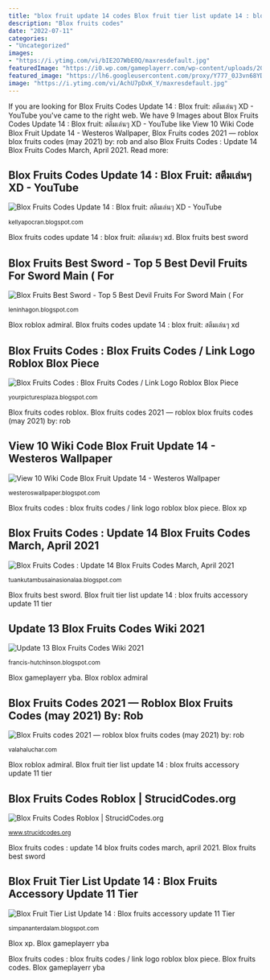 ```yaml
---
title: "blox fruit update 14 codes Blox fruit tier list update 14 : blox fruits accessory update 11 tier"
description: "Blox fruits codes"
date: "2022-07-11"
categories:
- "Uncategorized"
images:
- "https://i.ytimg.com/vi/bIE2O7WbE0Q/maxresdefault.jpg"
featuredImage: "https://i0.wp.com/gameplayerr.com/wp-content/uploads/2021/03/Update-14-Blox-Fruits-Codes-April-2021.jpg"
featured_image: "https://lh6.googleusercontent.com/proxy/Y777_0J3vn68YDhgBNI_J7VLhLJFWUsmGdsBEGr8TEIJAGYe9JqTLJpqfC6Y9kYVy1e39Qwiv4Jhvlvj1_7f5ijfIuY=w1200-h630-n-k-no-nu"
image: "https://i.ytimg.com/vi/AchU7pDxK_Y/maxresdefault.jpg"
---
```


If you are looking for Blox Fruits Codes Update 14 : Blox fruit: สตีมเล่นๆ XD - YouTube you've came to the right web. We have 9 Images about Blox Fruits Codes Update 14 : Blox fruit: สตีมเล่นๆ XD - YouTube like View 10 Wiki Code Blox Fruit Update 14 - Westeros Wallpaper, Blox Fruits codes 2021 — roblox blox fruits codes (may 2021) by: rob and also Blox Fruits Codes : Update 14 Blox Fruits Codes March, April 2021. Read more:

## Blox Fruits Codes Update 14 : Blox Fruit: สตีมเล่นๆ XD - YouTube

![Blox Fruits Codes Update 14 : Blox fruit: สตีมเล่นๆ XD - YouTube](https://i.ytimg.com/vi/O0kRUdx3UtU/maxresdefault.jpg "Blox xp")

<small>kellyapocran.blogspot.com</small>

Blox fruits codes update 14 : blox fruit: สตีมเล่นๆ xd. Blox fruits best sword

## Blox Fruits Best Sword - Top 5 Best Devil Fruits For Sword Main ( For

![Blox Fruits Best Sword - Top 5 Best Devil Fruits For Sword Main ( For](https://i.ytimg.com/vi/bIE2O7WbE0Q/maxresdefault.jpg "Blox fruit tier list update 14 : blox fruits accessory update 11 tier")

<small>leninhagon.blogspot.com</small>

Blox roblox admiral. Blox fruits codes update 14 : blox fruit: สตีมเล่นๆ xd

## Blox Fruits Codes : Blox Fruits Codes / Link Logo Roblox Blox Piece

![Blox Fruits Codes : Blox Fruits Codes / Link Logo Roblox Blox Piece](https://bloxfruitscodes.com/wp-content/uploads/2021/04/roblox-blox-fruits-code-xp-x2-2.jpg "Blox xp")

<small>yourpicturesplaza.blogspot.com</small>

Blox fruits codes roblox. Blox fruits codes 2021 — roblox blox fruits codes (may 2021) by: rob

## View 10 Wiki Code Blox Fruit Update 14 - Westeros Wallpaper

![View 10 Wiki Code Blox Fruit Update 14 - Westeros Wallpaper](https://i0.wp.com/gameplayerr.com/wp-content/uploads/2021/03/Update-14-Blox-Fruits-Codes-April-2021.jpg "Blox xp")

<small>westeroswallpaper.blogspot.com</small>

Blox fruits codes : blox fruits codes / link logo roblox blox piece. Blox xp

## Blox Fruits Codes : Update 14 Blox Fruits Codes March, April 2021

![Blox Fruits Codes : Update 14 Blox Fruits Codes March, April 2021](https://i.ytimg.com/vi/AchU7pDxK_Y/maxresdefault.jpg "Blox fruits best sword")

<small>tuankutambusainasionalaa.blogspot.com</small>

Blox fruits best sword. Blox fruit tier list update 14 : blox fruits accessory update 11 tier

## Update 13 Blox Fruits Codes Wiki 2021

![Update 13 Blox Fruits Codes Wiki 2021](https://lh6.googleusercontent.com/proxy/Y777_0J3vn68YDhgBNI_J7VLhLJFWUsmGdsBEGr8TEIJAGYe9JqTLJpqfC6Y9kYVy1e39Qwiv4Jhvlvj1_7f5ijfIuY=w1200-h630-n-k-no-nu "Blox fruits codes roblox")

<small>francis-hutchinson.blogspot.com</small>

Blox gameplayerr yba. Blox roblox admiral

## Blox Fruits Codes 2021 — Roblox Blox Fruits Codes (may 2021) By: Rob

![Blox Fruits codes 2021 — roblox blox fruits codes (may 2021) by: rob](https://valahaluchar.com/hlai/Je82Shb8SUUSpkgOgfqRNQHaEK.jpg "Blox fruits codes")

<small>valahaluchar.com</small>

Blox roblox admiral. Blox fruit tier list update 14 : blox fruits accessory update 11 tier

## Blox Fruits Codes Roblox | StrucidCodes.org

![Blox Fruits Codes Roblox | StrucidCodes.org](https://i.ytimg.com/vi/WGOUzXEu0y8/maxresdefault.jpg "Blox gameplayerr yba")

<small>www.strucidcodes.org</small>

Blox fruits codes : update 14 blox fruits codes march, april 2021. Blox fruits best sword

## Blox Fruit Tier List Update 14 : Blox Fruits Accessory Update 11 Tier

![Blox Fruit Tier List Update 14 : Blox fruits accessory update 11 Tier](https://i.ytimg.com/vi/CoviuR7B0to/maxresdefault_live.jpg "Blox xp")

<small>simpananterdalam.blogspot.com</small>

Blox xp. Blox gameplayerr yba

Blox fruits codes : blox fruits codes / link logo roblox blox piece. Blox fruits codes. Blox gameplayerr yba
